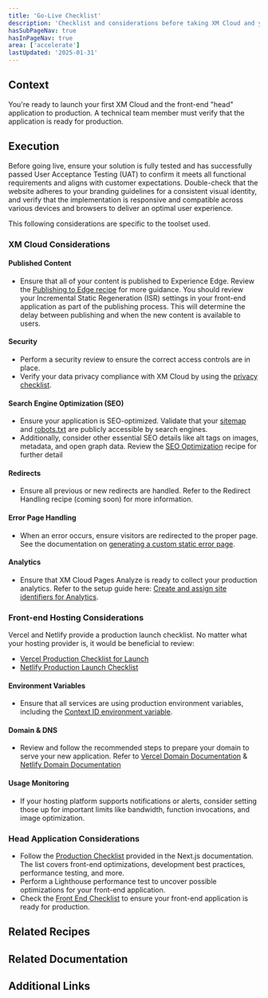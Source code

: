 ```yaml
---
title: 'Go-Live Checklist'
description: 'Checklist and considerations before taking XM Cloud and your head application to production.'
hasSubPageNav: true
hasInPageNav: true
area: ['accelerate']
lastUpdated: '2025-01-31'
---
```


## Context

You're ready to launch your first XM Cloud and the front-end "head" application to production. A technical team member must verify that the application is ready for production.

## Execution
Before going live, ensure your solution is fully tested and has successfully passed User Acceptance Testing (UAT) to confirm it meets all functional requirements and aligns with customer expectations. Double-check that the website adheres to your branding guidelines for a consistent visual identity, and verify that the implementation is responsive and compatible across various devices and browsers to deliver an optimal user experience.


This following considerations are specific to the toolset used.

### XM Cloud Considerations

#### Published Content

- Ensure that all of your content is published to Experience Edge. Review the [Publishing to Edge recipe](../pre-development/information-architecture/publishing-to-edge) for more guidance. You should review your Incremental Static Regeneration (ISR) settings in your front-end application as part of the publishing process. This will determine the delay between publishing and when the new content is available to users.

#### Security
- Perform a security review to ensure the correct access controls are in place.
- Verify your data privacy compliance with XM Cloud by using the [privacy checklist](https://doc.sitecore.com/xmc/en/developers/xm-cloud/privacy-checklist.html).

#### Search Engine Optimization (SEO)
- Ensure your application is SEO-optimized. Validate that your [sitemap](https://doc.sitecore.com/xmc/en/developers/xm-cloud/configure-a-sitemap.html) and [robots.txt](https://doc.sitecore.com/xmc/en/developers/xm-cloud/configure-the-robots-txt-file.html) are publicly accessible by search engines. 
- Additionally, consider other essential SEO details like alt tags on images, metadata, and open graph data. Review the [SEO Optimization](/learn/accelerate/xm-cloud/optimization/seo-web-optimization) recipe for further detail

#### Redirects
- Ensure all previous or new redirects are handled. Refer to the Redirect Handling recipe (coming soon) for more information.

#### Error Page Handling
- When an error occurs, ensure visitors are redirected to the proper page. See the documentation on [generating a custom static error page](https://doc.sitecore.com/xmc/en/developers/xm-cloud/generate-a-custom-static-error-page.html).

#### Analytics
- Ensure that XM Cloud Pages Analyze is ready to collect your production analytics. Refer to the setup guide here: [Create and assign site identifiers for Analytics](https://doc.sitecore.com/xmc/en/users/xm-cloud/create-and-assign-site-identifiers.html).

### Front-end Hosting Considerations

Vercel and Netlify provide a production launch checklist. No matter what your hosting provider is, it would be beneficial to review: 
- [Vercel Production Checklist for Launch](https://vercel.com/docs/production-checklist)
- [Netlify Production Launch Checklist](https://docs.netlify.com/platform/launch-checklist/)

#### Environment Variables
- Ensure that all services are using production environment variables, including the [Context ID environment variable](https://doc.sitecore.com/xmc/en/developers/xm-cloud/the-context-id-environment-variable.html).

#### Domain & DNS
- Review and follow the recommended steps to prepare your domain to serve your new application. Refer to [Vercel Domain Documentation](https://vercel.com/docs/getting-started-with-vercel/domains) & [Netlify Domain Documentation](https://docs.netlify.com/domains-https/custom-domains/)

#### Usage Monitoring
- If your hosting platform supports notifications or alerts, consider setting those up for important limits like bandwidth, function invocations, and image optimization.

### Head Application Considerations
- Follow the [Production Checklist](https://nextjs.org/docs/pages/building-your-application/deploying/production-checklist) provided in the Next.js documentation. The list covers front-end optimizations, development best practices, performance testing, and more.
- Perform a Lighthouse performance test to uncover possible optimizations for your front-end application.
- Check the [Front End Checklist](https://frontendchecklist.io/) to ensure your front-end application is ready for production.

## Related Recipes

<Row columns={2}>
  <Link title="Publishing to Edge" link="/learn/accelerate/xm-cloud/pre-development/information-architecture/publishing-to-edge" />
  <Link title="Sitemap" link="/learn/accelerate/xm-cloud/implementation/information-architecture/sitemap" />
</Row>

## Related Documentation

<Row columns={2}>
<Link title="Privacy checklist" link="https://doc.sitecore.com/xmc/en/developers/xm-cloud/privacy-checklist.html" />
<Link title="Sitemap" link="https://doc.sitecore.com/xmc/en/developers/xm-cloud/configure-a-sitemap.html" />
<Link title="Configure the robots.txt file" link="https://doc.sitecore.com/xmc/en/developers/xm-cloud/configure-the-robots-txt-file.html" />
<Link title="Generate a custom static error page" link="https://doc.sitecore.com/xmc/en/developers/xm-cloud/generate-a-custom-static-error-page.html" />
<Link title="Create and assign site identifiers for Analytics" link="https://doc.sitecore.com/xmc/en/users/xm-cloud/create-and-assign-site-identifiers.html" />
<Link title="Context ID environment variable" link="https://doc.sitecore.com/xmc/en/developers/xm-cloud/the-context-id-environment-variable.html" />
</Row>

## Additional Links

<Row columns={2}>
<Link title="Vercel Production Checklist for Launch" link="https://vercel.com/docs/production-checklist" />
<Link title="Netlify Production Launch Checklist" link="https://docs.netlify.com/platform/launch-checklist/" />
<Link title="Vercel Domain Documentation" link="https://vercel.com/docs/getting-started-with-vercel/domains" />
<Link title="Netlify Domain Documentation" link="https://docs.netlify.com/domains-https/custom-domains/" />
<Link title="Next.js Production Checklist" link="https://nextjs.org/docs/pages/building-your-application/deploying/production-checklist" />
<Link title="Front End Checklist" link="https://frontendchecklist.io/" />
</Row>